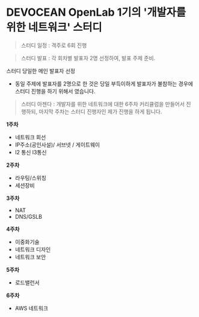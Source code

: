 # DEVOCEAN OpenLab 1기의 '개발자를 위한 네트워크' 스터디

> 스터디 일정 : 격주로 6회 진행

> 스터디 발표 : 각 회차별 발표자 2명 선정하여, 발표 주제 준비.

스터디 당일한 메인 발표자 선정

* 동일 주제에 발표자를 2명으로 한 것은 당일 부득이하게 발표자가 불참하는 경우에 스터디 진행을 하기 위해서 였습니다.

> 스터디 아젠다 : 개발자를 위한 네트워크에 대한 6주차 커리큘럼을 만들어서 진행하되, 마지막 주차는 스터디 진행자인 제가 진행을 하게 됩니다.

**1주차**

- 네트워크 회선
- IP주소(공인사설)/ 서브넷 / 게이트웨이
- l2 통신 l3통신

**2주차**

- 라우팅/스위칭
- 세션장비

**3주차**

- NAT
- DNS/GSLB

**4주차**

- 이중화기술
- 네트워크 디자인
- 네트워크 보안

**5주차**

- 로드밸런서

**6주차**

- AWS 네트워크
